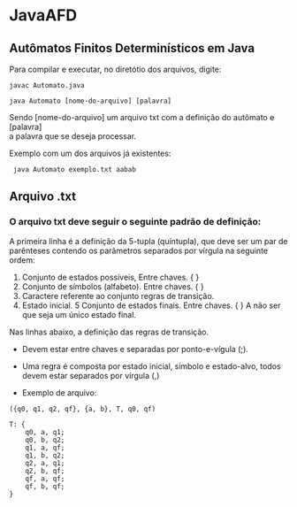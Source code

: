 # JavaAFD                                                                       
## Autômatos Finitos Determinísticos em Java                                   
                                                                                
Para compilar e executar, no diretótio dos arquivos, digite:                    
                                                                                
```javac Automato.java```                                                       
                                                                                
```java Automato [nome-do-arquivo] [palavra]```                                 
                                                                                
Sendo [nome-do-arquivo] um arquivo txt com a definição do autômato e [palavra]  
a palavra que se deseja processar.                                              
                                                                                
Exemplo com um dos arquivos já existentes:                                      
                                                                                
``` java Automato exemplo.txt aabab```                                            
                                                                                
                                                                                
## Arquivo .txt                                                                 
                                                                                
### O arquivo txt deve seguir o seguinte padrão de definição:                       
                                                                                
A primeira linha é a definição da 5-tupla (quíntupla), que deve ser um par de parênteses contendo os parâmetros separados por vírgula na seguinte ordem:

1. Conjunto de estados possíveis, Entre chaves. { }
2. Conjunto de símbolos (alfabeto). Entre chaves. { }
3. Caractere referente ao conjunto regras de transição.
4. Estado inicial.
5 Conjunto de estados finais. Entre chaves. { } A não ser que seja um único estado final.

Nas linhas abaixo, a definição das regras de transição.

- Devem estar entre chaves e separadas por ponto-e-vígula (;).

- Uma regra é composta por estado inicial, simbolo e estado-alvo, todos devem estar separados por vírgula (,)

- Exemplo de arquivo:

```
({q0, q1, q2, qf}, {a, b}, T, q0, qf)

T: {
	q0, a, q1;
	q0, b, q2;
	q1, a, qf;
	q1, b, q2;
	q2, a, q1;
	q2, b, qf;
	qf, a, qf;
	qf, b, qf;
}
```
